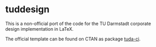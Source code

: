 tuddesign
=========

This is a non-official port of the code for the TU Darmstadt corporate design implementation in LaTeX.

The official template can be found on CTAN as package [tuda-ci](https://ctan.org/pkg/tuda-ci).

